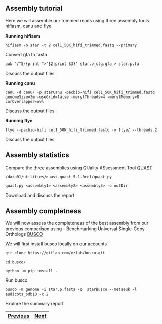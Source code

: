 ## Assembly tutorial 

Here we will assemble our trimmed reads using three assembly tools [hifiasm](https://github.com/chhylp123/hifiasm), [canu](https://canu.readthedocs.io/en/latest/tutorial.html) and [flye](https://github.com/mikolmogorov/Flye)  


**Running hifiasm**

`hifiasm -o star -t 2 cel1_50K_hifi_trimmed.fastq --primary`


Convert gfa to fasta


`awk '/^S/{print ">"$2;print $3}' star.p_ctg.gfa > star.p.fa `

Discuss the output files

**Running canu**

`canu -d canu/ -p starCanu -pacbio-hifi cel1_50K_hifi_trimmed.fastq genomeSize=3m -useGrid=false -merylThreads=4 -merylMemory=8 corOverlapper=ovl`

Discuss the output files

**Running flye**

`flye --pacbio-hifi cel1_50K_hifi_trimmed.fastq -o flye/ --threads 2`

Discuss the output files


## Assembly statistics 

Compare the three assemblies using QUality ASsessment Tool [QUAST](https://github.com/ablab/quast)


`/data01/utilities/quast-quast_5.1.0rc1/quast.py`

`quast.py <assembly1> <assembly2> <assembly3> -o outDir`

Download and discuss the report 

## Assembly completness 

We will now assess the completeness of the best assembly from our previous comparison using - Benchmarking Universal Single-Copy Orthologs [BUSCO](https://busco.ezlab.org/)

We will first install busco locally on our accounts

`git clone https://gitlab.com/ezlab/busco.git`

`cd busco/`

`python -m pip install .`

Run busco

`busco -m genome -i star.p.fasta -o  starBusco --metaeuk -l eudicots_odb10 -c 2`

Explore the summary report

|[Previous](https://github.com/LandiMi2/GenomeAssemblyTut/blob/main/02_GenomeScope2.md)|[Next](https://github.com/LandiMi2/GenomeAssemblyTut/blob/main/04_YAHS.md)|
|---|---|
